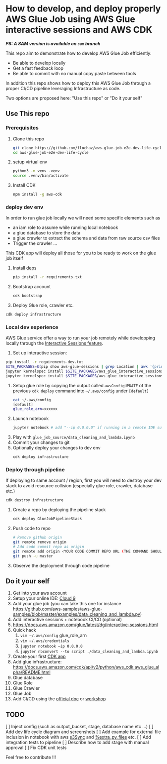 
# How to develop, and deploy properly AWS Glue Job using AWS Glue interactive sessions and AWS CDK

__*PS: A SAM version is available on `sam` branch*__

This repo aim to demonstrate how to develop AWS Glue Job efficiently:
* Be able to develop locally
* Get a fast feedback loop
* Be able to commit with no manual copy paste between tools

In addition this repo shows how to deploy this AWS Glue Job through a proper CI/CD pipeline leveraging Infrastructure as code.

Two options are proposed here: "Use this repo" or "Do it your self"

## Use This repo

### Prerequisites

1. Clone this repo
   ```bash
   git clone https://github.com/flochaz/aws-glue-job-e2e-dev-life-cycle.git
   cd aws-glue-job-e2e-dev-life-cycle
   ```
1. setup virtual env
   ```bash
   python3 -m venv .venv
   source .venv/bin/activate
   ```
1. Install CDK
   ```bash
   npm install -g aws-cdk
   ```

### deploy dev env

In order to run glue job locally we will need some specific elements such as
* an iam role to assume while running local notebook
* a glue database to store the data
* a glue crawler to extract the schema and data from raw source csv files
* Trigger the crawler ...

This CDK app will deploy all those for you to be ready to work on the glue job itself

1. Install deps
   ```bash
   pip install -r requirements.txt
   ```
1. Bootstrap account
   ```bash
   cdk bootstrap
   ```
1. Deploy Glue role, crawler etc.

```bash
cdk deploy infrastructure
```

### Local dev experience

AWS Glue service offer a way to run your job remotely while developping locally through the [Interactive Sessions feature](https://docs.aws.amazon.com/glue/latest/dg/interactive-sessions.html).

1. Set up interactive session:
  ```bash
  pip install -r requirements-dev.txt
  SITE_PACKAGES=$(pip show aws-glue-sessions | grep Location | awk '{print $2}')
  jupyter kernelspec install $SITE_PACKAGES/aws_glue_interactive_sessions_kernel/glue_pyspark # Add "--user" if getting "[Errno 13] Permission denied: '/usr/local/share/jupyter'"
  jupyter kernelspec install $SITE_PACKAGES/aws_glue_interactive_sessions_kernel/glue_spark # Add "--user" if getting "[Errno 13] Permission denied: '/usr/local/share/jupyter'"
  ```
1. Setup glue role by copying the output called `awsConfigUPDATE` of the previous `cdk deploy` command into `~/.aws/config` under `[default]`
   ```bash 
   cat ~/.aws/config
   [default]
   glue_role_arn=xxxxxx
   ```
1. Launch notebook
   ```bash
   jupyter notebook # add "--ip 0.0.0.0" if running in a remote IDE such as cloud9 (PS: you will need to open your security group for TCP connection on 8888 port as well !)
   ```
1. Play with `glue_job_source/data_cleaning_and_lambda.ipynb`
1. Commit your changes to git
1. Optionally deploy your changes to dev env
   ```bash
   cdk deploy infrastructure
   ```

### Deploy through pipeline

If deploying to same account / region, first you will need to destroy your dev stack to avoid resource collision (especially glue role, crawler, database etc.)
```bash
cdk destroy infrastructure
```

1. Create a repo by deploying the pipeline stack
   ```bash
   cdk deploy GlueJobPipelineStack
   ```
2. Push code to repo
   ```bash
   # Remove github origin
   git remote remove origin
   # Add code commit repo as origin
   git remote add origin <YOUR CODE COMMIT REPO URL (THE COMMAND SHOULD BE FOUND IN THE PREVIOUS "cdk deploy GlueJobPipelineStack" output)>
   git push -u master
   ```
3. Observe the deployment through code pipeline


## Do it your self

1. Get into your aws account
1. Setup your online IDE: [Cloud 9](https://catalog.us-east-1.prod.workshops.aws/workshops/071bbc60-6c1f-47b6-8c66-e84f5dc96b3f/en-US/10-introduction-and-setup/10-cloud-9)
1. Add your glue job (you can take this one for instance https://github.com/aws-samples/aws-glue-samples/blob/master/examples/data_cleaning_and_lambda.py)
1. Add interactive sessions + notebook CI/CD (optional)
  1. https://docs.aws.amazon.com/glue/latest/dg/interactive-sessions.html 
  1. Quick hack
     1. `vim ~/.aws/config` glue_role_arn
     1. `vim ~/.aws/credentials`
     1. `jupyter notebook —ip 0.0.0.0`
     1. `jupyter nbconvert --to script ./data_cleaning_and_lambda.ipynb`
1. Create your first [CDK app](https://cdkworkshop.com/30-python/20-create-project.html)
1. Add glue infrastructure: https://docs.aws.amazon.com/cdk/api/v2/python/aws_cdk.aws_glue_alpha/README.html 
  1. Glue database
  1. Glue Role
  1. Glue Crawler
  1. Glue Job
1. Add CI/CD using the [official doc](https://docs.aws.amazon.com/cdk/api/v2/python/aws_cdk.pipelines/README.html) or [workshop](https://cdkworkshop.com/30-python/70-advanced-topics/200-pipelines.html)  

## TODO

[ ] Inject config (such as output_bucket, stage, database name etc ...)
[ ] Add dev life cycle diagram and screenshots
[ ] Add example for external file inclusion in notebook with aws [s3Sync](https://pypi.org/project/pys3sync/) and [%extra_py_files](https://docs.aws.amazon.com/glue/latest/dg/interactive-sessions-magics.html) etc.
[ ] Add integration tests to pipeline
[ ] Describe how to add stage with manual approval
[ ] Fix CDK unit tests

Feel free to contribute !!!
